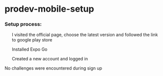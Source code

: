 # prodev-mobile-setup

<h3>Setup process:</h3>

<ul>
    <p>I visited the official page, choose the latest version and followed the link to google play store</p>
    <p>Installed Expo Go</p>
    <p>Created a new account and logged in</p>
</ul>

<p>No challenges were encountered during sign up</p>